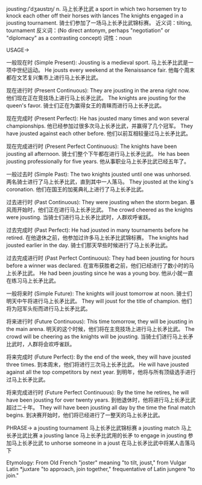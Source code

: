 jousting:/ˈdʒaʊstɪŋ/
n.
马上长矛比武
a sport in which two horsemen try to knock each other off their horses with lances
The knights engaged in a jousting tournament. 骑士们参加了一场马上长矛比武锦标赛。
近义词：tilting, tournament
反义词：(No direct antonym, perhaps "negotiation" or "diplomacy" as a contrasting concept)
词性：noun

USAGE->

一般现在时 (Simple Present):
Jousting is a medieval sport. 马上长矛比武是一项中世纪运动。
He jousts every weekend at the Renaissance fair.  他每个周末都在文艺复兴集市上进行马上长矛比武。

现在进行时 (Present Continuous):
They are jousting in the arena right now.  他们现在正在竞技场上进行马上长矛比武。
The knights are jousting for the queen's favor.  骑士们正在为赢得女王的青睐而进行马上长矛比武。

现在完成时 (Present Perfect):
He has jousted many times and won several championships. 他已经参加过很多次马上长矛比武，并赢得了几个冠军。
They have jousted against each other before.  他们以前互相较量过马上长矛比武。

现在完成进行时 (Present Perfect Continuous):
The knights have been jousting all afternoon.  骑士们整个下午都在进行马上长矛比武。
He has been jousting professionally for five years. 他从事职业马上长矛比武已经五年了。

一般过去时 (Simple Past):
The two knights jousted until one was unhorsed.  两名骑士进行了马上长矛比武，直到其中一人落马。
They jousted at the king's coronation.  他们在国王的加冕典礼上进行了马上长矛比武。

过去进行时 (Past Continuous):
They were jousting when the storm began.  暴风雨开始时，他们正在进行马上长矛比武。
The crowd cheered as the knights were jousting. 当骑士们进行马上长矛比武时，人群欢呼雀跃。

过去完成时 (Past Perfect):
He had jousted in many tournaments before he retired.  在他退休之前，他参加过许多马上长矛比武锦标赛。
The knights had jousted earlier in the day.  骑士们那天早些时候进行了马上长矛比武。

过去完成进行时 (Past Perfect Continuous):
They had been jousting for hours before a winner was declared.  在宣布获胜者之前，他们已经进行了数小时的马上长矛比武。
He had been jousting since he was a young boy.  他从小就一直在练习马上长矛比武。

一般将来时 (Simple Future):
The knights will joust tomorrow at noon.  骑士们明天中午将进行马上长矛比武。
They will joust for the title of champion.  他们将为冠军头衔而进行马上长矛比武。

将来进行时 (Future Continuous):
This time tomorrow, they will be jousting in the main arena.  明天的这个时候，他们将在主竞技场上进行马上长矛比武。
The crowd will be cheering as the knights will be jousting.  当骑士们进行马上长矛比武时，人群将会欢呼雀跃。

将来完成时 (Future Perfect):
By the end of the week, they will have jousted three times.  到本周末，他们将进行三次马上长矛比武。
He will have jousted against all the top competitors by next year.  到明年，他将与所有顶级选手进行过马上长矛比武。

将来完成进行时 (Future Perfect Continuous):
By the time he retires, he will have been jousting for over twenty years.  到他退休时，他将进行马上长矛比武超过二十年。
They will have been jousting all day by the time the final match begins.  到决赛开始时，他们将已经进行了一整天的马上长矛比武。


PHRASE->
a jousting tournament 马上长矛比武锦标赛
a jousting match 马上长矛比武比赛
a jousting lance 马上长矛比武用的长矛
to engage in jousting 参加马上长矛比武
to unhorse someone in a joust 在马上长矛比武中将某人击落马下


Etymology: From Old French "joster" meaning "to tilt, joust," from Vulgar Latin *juxtare "to approach, join together," frequentative of Latin jungere "to join."

